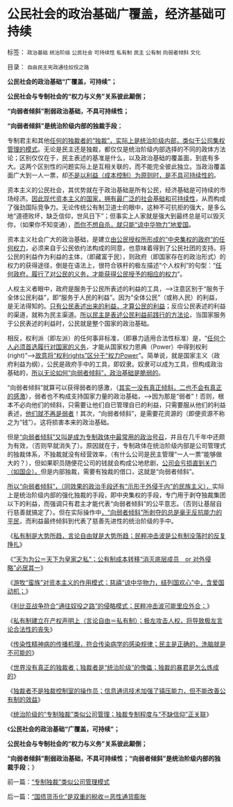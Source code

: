 # 公民社会的政治基础广覆盖，经济基础可持续

标签： `政治基础` `统治阶级` `公民社会` `可持续性` `私有制` `民主` `公有制` `向弱者倾斜` `文化` 

目录： `自由民主宪政通往奴役之路`

**公民社会的政治基础“广覆盖，可持续”；**

**公民社会与专制社会的“权力与义务”关系彼此颠倒；**

**“向弱者倾斜”削弱政治基础，不具可持续性；**

**“向弱者倾斜”是统治阶级内部的独裁手段**；

专制君主和其他[任何的独裁者的“独裁”，实际上是统治阶级内部，类似于公司集权管理的模式](../../../2011/3/28/后卡扎菲的利比亚能摆脱独裁的卡扎菲吗？.md)。无论是民主还是独裁，都仅仅是统治阶级内部选择的不同的政体方法论；区别仅仅在于，民主表述的基准是什么，以及政治基础的覆盖面，到底有多大。这两个区别性的问题实际上是互相关联的，而不能完全彼此独立。当政治覆盖面广大到一人一票，却[不是以利益（成本控制）为原则时，是不具可持续性的](../../../2011/6/1/“大公无私”是至善还是至恶？.md)。

资本主义的公民社会，其优势就在于政治基础是所有公民，经济基础是可持续的市场经济。[因此现代资本主义的国家，拥有最广泛的社会基础和可持续性](../../../2011/6/2/市场经济确保可持续性.md)，从而构成了强劲国际竞争力。无论传统公有制卫道士的眼中，这种不可抗拒的强大，是多么地“道德败坏，缺乏信仰，世风日下”；但事实上人家就是强大到最终总是可以毁灭你，（如果你不知变通），[而你不想自杀，就只能“谅中华物力”地爱国](../../../2011/11/7/慈禧“谅中华物力”中爱国动机.md)。

资本主义社会广大的政治基础，是建立[由公民授权所形成的“中央集权的政府”的任何权力](../../../2011/5/28/英译汉的民主非常乱.md)，必须来自于公民依约法构成的同意，也意味着得到了公民社团的支持。将公民的利益作为利益的主体，（即藏富于民），则政府（即国家存在的政治形式）的权力的获得途径，倒是在语法上，很符合铁杆的极左描述“个人权利”的句型：“[任何政府，履行了对公民的义务，才能获得公民授予的相应的权力](../../../2009/7/14/为人民服务体现的正是人权普世的价值观.md)”。

人权主义者眼中，政府是服务于公民所表述的利益的工具，——>注意区别于“服务于全体公民利益”，即“服务于人民的利益”。因为“全体公民”（或称人民）的利益，是无法得知的。[只有公民表述出来的利益，才算公民的利益](../../../2009/7/7/温总理教导我们：老百姓要争取自已的利益.md)；反应公民表述的利益的渠道，就称为民主渠道。[所以民主是表述公民利益前践行的方法论](http://darthvad.blog.163.com/blog/static/53399470201011992945638/)，当国家服务于公民表述的利益时，公民就是整个国家的政治基础。

相反，权利派（即左派）的任何事非标准，（即暴力适用合法性标准）是，“[任何个人必须首选履行对国家的义务](../../../2009/7/7/左派为什么硬扯着老百姓不要人权？.md)，才能从国家权力恩典（Power）中得到权利(right)”——>[故意将“权利rights”区分于“权力Power](../../../2009/10/31/人权利益交换对象伪代码逻辑.md)”。简单说，就是国家主义（政府利益为纲），公民是政府手中的工具，即奴隶。奴隶可以成为工具，但构成政治基础的，[所以无论如何“向弱者倾斜”，政治基础是脆弱的](http://blog.sina.com.cn/s/blog_5a0779400100vptt.html)。

“向弱者倾斜”就算可以获得弱者的感激，（[其实一没有真正倾斜，二也不会有真正的感激](../../../2009/9/3/穷穷相报何时了！弱者知多少！.md)），弱者也不构成支持国家力量的政治基础，——>因为那是“弱者”！否则，根本不必向他们的倾斜，只需要让他们自已管理自已的利益，只需要服从他们的利益表述，[他们就不再是弱者](../../../2009/2/7/人权经济学：弱者？只有强者才值得同情!.md)！其次，“向弱者倾斜”，是需要花资源的（即便资源不称之为“钱”）。这将损害本来的政治基础。

但是[“向弱者倾斜”又叫是成为专制政体中最常用的政治号召](../../../2011/6/30/民粹不是造就小范围的特权，就是得不偿失.md)，并且在几千年中还颇为有效，（否则早就消失了）。原因就在于，专制政体在统治阶级内部是公司管理式的独裁体系，不独裁就没有经营效率，（有什么公司是民主管理“一人一票”能够做大的？），但如果职员随便花公司的钱就会构成公地悲剧，[公司会亏损直到关门（如国企）。](../../../2011/11/6/糊里糊涂地闹民主，不如摸着石头过河！.md)但是内部独裁，需要有独裁的借口，这就是“向弱者倾斜”。

[所以“向弱者倾斜”，（同效果的政治手段还有“示形于外侵于内”的民族主义），](http://hi.baidu.com/darthchn/blog/item/eac2b5f575a28efd7609d7e7.html)实际上是统治阶级内部的强化独裁的手段，即中央集权的手段，专门用于剥夺独裁集团以下的利益，而强调只有君主才能代表“向弱者倾斜”的公平意志。（否则让基层自行慈善就搞定了）。但在实际操作中[，“向弱者倾斜”所剥夺的总是毫无反抗能力的平民](../../../2009/10/13/两千年社稷延寿之九字真言.md)，而利益最终倾斜到代表了慈善先进性的统治阶级的手中。

《[私有制是大势所趋，言论自由就是大势所趋；民粹冲击波是公有制没落时的反复挣扎](../../../2011/11/6/私有制是大势所趋，言论自由就是大势所趋；.md)》

《[“天为为公＝天下为皇家之私”；公有制成本转移“消灭底层成员　or
对外侵略”必居其一](../../../2011/11/7/公有制低效益必须成本转移，“灾难　or&nbsp;侵略”必居其一.md)》

《[游牧“蛮族”对资本主义的作用模式；慈禧“谅中华物力，结列国欢心”中，含爱国动机；](../../../2011/11/7/慈禧“谅中华物力”中爱国动机.md)》

《[利比亚战争符合“通往奴役之路”的侵略模式；民粹冲击波可能里应外合；](../../../2011/11/7/利比亚战争的侵略模式，民粹冲击波可能里应外合.md)》

《[私有制建立在产权声明上（言论自由＝私有制）；极左攻击人权，将导致极左言论合法性的丧失](../../../2011/11/8/私有制建立在产权彼此声明上，（言论自由＝私有制）.md)》

《[传染性精神病的传播机理，符合传染病学的感染规律；民主是正确的，洗脑就是不可能的](../../../2011/11/8/民主是正确的，洗脑就是不可能的.md)》

《[世界没有真正的独裁者；独裁者是“统治阶级”的傀儡；独裁的暴君是怎么炼成的](../../../2011/11/8/世界没有真正的独裁者；暴君是怎么炼成的？.md)》

《[独裁者不是独裁控制室的操作员；信息通讯技术加强了镇压能力，但不能改善公有制的效益](../../../2011/11/9/暴君是对那种人“施暴”？当上皇帝的杜甫.md)》

《[统治阶级的“专制独裁”类似公司管理；独裁专制程度与“不缺信仰”正关联](../../../2011/11/9/“专制独裁”类似公司管理模式.md)》

《**公民社会的政治基础“广覆盖，可持续”；**

**公民社会与专制社会的“权力与义务”关系彼此颠倒；**

**“向弱者倾斜”削弱政治基础，不具可持续性；“向弱者倾斜”是统治阶级内部的独裁手段**；》

前一篇：[“专制独裁”类似公司管理模式](../../../2011/11/9/“专制独裁”类似公司管理模式.md)

后一篇：[“国债货币化”是双重的税收＝恶性通货膨胀](../../../2011/11/9/“国债货币化”是双重的税收＝恶性通货膨胀.md)